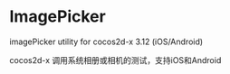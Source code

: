 # ImagePicker

imagePicker utility for cocos2d-x 3.12 (iOS/Android)

cocos2d-x 调用系统相册或相机的测试，支持iOS和Android
